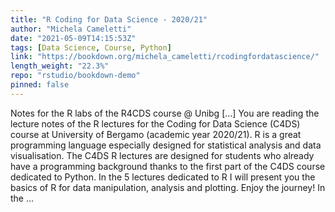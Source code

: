 ```yaml
---
title: "R Coding for Data Science - 2020/21"
author: "Michela Cameletti"
date: "2021-05-09T14:15:53Z"
tags: [Data Science, Course, Python]
link: "https://bookdown.org/michela_cameletti/rcodingfordatascience/"
length_weight: "22.3%"
repo: "rstudio/bookdown-demo"
pinned: false
---
```


Notes for the R labs of the R4CDS course @ Unibg [...] You are reading the lecture notes of the R lectures for the Coding for Data Science (C4DS) course at University of Bergamo (academic year 2020/21). R is a great programming language especially designed for statistical analysis and data visualisation. The C4DS R lectures are designed for students who already have a programming background thanks to the first part of the C4DS course dedicated to Python. In the 5 lectures dedicated to R I will present you the basics of R for data manipulation, analysis and plotting. Enjoy the journey! In the ...
